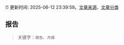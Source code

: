 :alarm_clock: 更新时间: 2025-06-12 23:39:59。[文章来源](/README.md)、[文章分类](/TAGS.md)

## 报告


> 关键字：`报告`、`月报`




